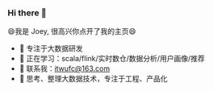 ### Hi there 👋

😄我是 Joey, 很高兴你点开了我的主页😄

- 🔭 专注于大数据研发
- 🌱 正在学习：scala/flink/实时数仓/数据分析/用户画像/推荐
- 👯 联系我：itwufc@163.com
- 🤔 思考、整理大数据技术，专注于工程、产品化

  
